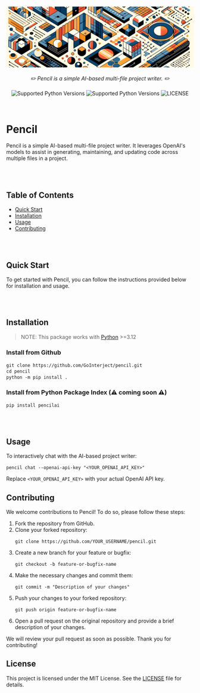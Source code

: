 
<p align="center">
    <img src="./banner.png" />
    <br />
    <br />
    <i>
    ✏️ Pencil is a simple AI-based multi-file project writer. ✏️
    </i>
    <br />
    <br />
    <img
        src="https://img.shields.io/badge/v0.1.0-white?color=black&style=for-the-badge&logo=git"
        alt="Supported Python Versions"
    />
    <img
        src="https://img.shields.io/badge/3.12-white?color=black&style=for-the-badge&logo=python"
        alt="Supported Python Versions"
    />
    <!-- <img
        src="https://img.shields.io/badge/Powered by FASTAPI-black?color=black&style=for-the-badge&logo=fastapi"
        alt="We Support FastAPI"
    /> -->
    <img
        src="https://img.shields.io/badge/📜MIT-black?color=black&style=for-the-badge"
        alt="LICENSE"
    />
</p>

<br>

# Pencil

Pencil is a simple AI-based multi-file project writer. It leverages OpenAI's models to assist in generating, maintaining, and updating code across multiple files in a project.

<br>
<br>

## Table of Contents
- [Quick Start](#quick-start)
- [Installation](#installation)
- [Usage](#usage)
- [Contributing](#contributing)

<br>
<br>

## Quick Start
To get started with Pencil, you can follow the instructions provided below for installation and usage.

<br>
<br>

## Installation
> NOTE: This package works with [Python](https://www.python.org/downloads/) >=3.12

### Install from Github

```
git clone https://github.com/GoInterject/pencil.git
cd pencil
python -m pip install .
```

### Install from Python Package Index (⚠️ coming soon ⚠️)
```
pip install pencilai
```

<br>
<br>

## Usage
To interactively chat with the AI-based project writer:

```
pencil chat --openai-api-key "<YOUR_OPENAI_API_KEY>"
```
Replace `<YOUR_OPENAI_API_KEY>` with your actual OpenAI API key.


## Contributing
We welcome contributions to Pencil! To do so, please follow these steps:

1. Fork the repository from GitHub.
2. Clone your forked repository:
    ```
    git clone https://github.com/YOUR_USERNAME/pencil.git
    ```
3. Create a new branch for your feature or bugfix:
    ```
    git checkout -b feature-or-bugfix-name
    ```
4. Make the necessary changes and commit them:
    ```
    git commit -m "Description of your changes"
    ```
5. Push your changes to your forked repository:
    ```
    git push origin feature-or-bugfix-name
    ```
6. Open a pull request on the original repository and provide a brief description of your changes.

We will review your pull request as soon as possible. Thank you for contributing!


## License
This project is licensed under the MIT License. See the [LICENSE](./LICENSE) file for details.